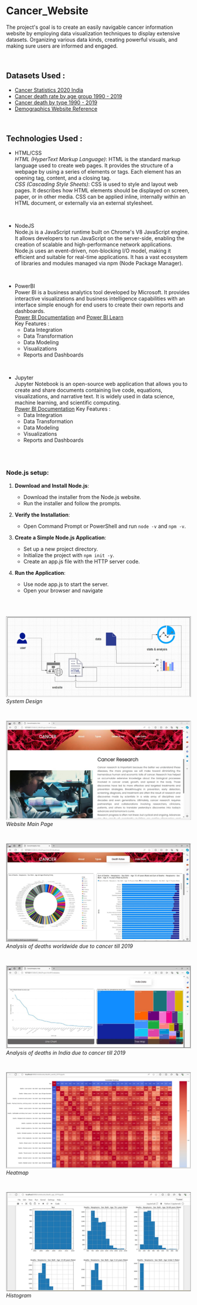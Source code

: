 # Cancer_Website

The project's goal is to create an easily navigable cancer information website by 
employing data visualization techniques to display extensive datasets. Organizing 
various data kinds, creating powerful visuals, and making sure users are informed 
and engaged.

<br/>

## Datasets Used :
- [Cancer Statistics 2020 India](https://www.kaggle.com/datasets/tejasurya/cancer-data-india) <br/>
- [Cancer death rate by age group 1990 - 2019](https://ourworldindata.org/grapher/cancer-death-rates-by-age?tab=table) <br/>
- [Cancer death by type 1990 - 2019](https://ourworldindata.org/grapher/total-cancer-deaths-by-type?tab=table)  <br/>
- [Demographics Website Reference](https://gco.iarc.fr/today/en) <br/>

<br/>

## Technologies Used :
- HTML/CSS <br/>
*HTML (HyperText Markup Language)*:
HTML is the standard markup language used to create web pages.
It provides the structure of a webpage by using a series of elements or tags.
Each element has an opening tag, content, and a closing tag.<br/>
*CSS (Cascading Style Sheets)*:
CSS is used to style and layout web pages.
It describes how HTML elements should be displayed on screen, paper, or in other media.
CSS can be applied inline, internally within an HTML document, or externally via an external stylesheet.
<br/>

- NodeJS <br/>
Node.js is a JavaScript runtime built on Chrome's V8 JavaScript engine.
It allows developers to run JavaScript on the server-side, enabling the creation of scalable and high-performance network applications.
Node.js uses an event-driven, non-blocking I/O model, making it efficient and suitable for real-time applications.
It has a vast ecosystem of libraries and modules managed via npm (Node Package Manager).
<br/>

- PowerBI  <br/>
Power BI is a business analytics tool developed by Microsoft. It provides interactive visualizations and business intelligence capabilities with an interface simple enough for end users to create their own reports and dashboards.</br>
[Power BI Documentation](https://learn.microsoft.com/en-us/power-bi/) and [Power BI Learn](https://learn.microsoft.com/en-us/training/powerplatform/power-bi?WT.mc_id=powerbi_landingpage-docs-link)</br>
Key Features :
   - Data Integration
   - Data Transformation
   - Data Modeling
   - Visualizations
   - Reports and Dashboards
</br>


- Jupyter <br/>
Jupyter Notebook is an open-source web application that allows you to create and share documents containing live code, equations, visualizations, and narrative text. It is widely used in data science, machine learning, and scientific computing. </br>
[Power BI Documentation](https://learn.microsoft.com/en-us/power-bi/) 
Key Features :
   - Data Integration
   - Data Transformation
   - Data Modeling
   - Visualizations
   - Reports and Dashboards
</br>




<br/>

### Node.js setup:
1. **Download and Install Node.js**:
   - Download the installer from the Node.js website.
   - Run the installer and follow the prompts.

2. **Verify the Installation**:
   - Open Command Prompt or PowerShell and run ```node -v``` and ```npm -v```.


3. **Create a Simple Node.js Application**:
   - Set up a new project directory.
   - Initialize the project with ```npm init -y```.
   - Create an app.js file with the HTTP server code.


4. **Run the Application**:
   - Use node app.js to start the server.
   - Open your browser and navigate 


<br/>
<br/>

![system_design](Snips/system_design.jpg)
<br/>*System Design*

<br/>

![main_page](Snips/main_page.jpg)
<br/>*Website Main Page*

<br/>

![death_worldwide_2019](Snips/death_worldwide_2019.jpg)
<br/>*Analysis of deaths worldwide due to cancer till 2019*

<br/>

![death_india_2019](Snips/death_india_2019.jpg)
<br/>*Analysis of deaths in India due to cancer till 2019*

<br/>

![heatmap](Snips/heatmap.jpg)
<br/>*Heatmap*

<br/>

![histogram](Snips/histogram.jpg)
<br/>*Histogram*

<br/>

